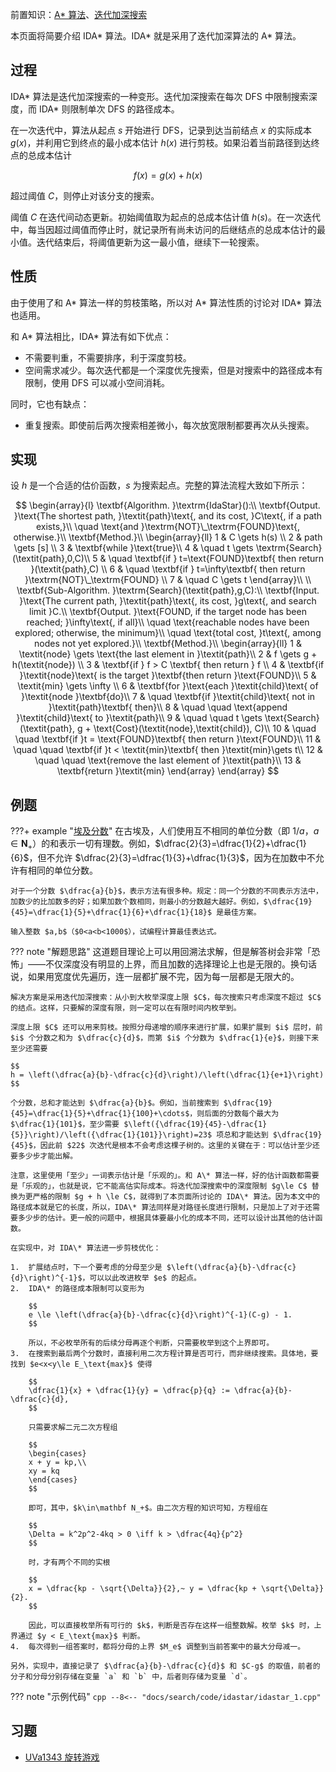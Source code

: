 前置知识：[A\* 算法](./astar.md)、[迭代加深搜索](./iterative.md)

本页面将简要介绍 IDA\* 算法。IDA\* 就是采用了迭代加深算法的 A\* 算法。

## 过程

IDA\* 算法是迭代加深搜索的一种变形。迭代加深搜索在每次 DFS 中限制搜索深度，而 IDA\* 则限制单次 DFS 的路径成本。

在一次迭代中，算法从起点 $s$ 开始进行 DFS，记录到达当前结点 $x$ 的实际成本 $g(x)$，并利用它到终点的最小成本估计 $h(x)$ 进行剪枝。如果沿着当前路径到达终点的总成本估计

$$
f(x) = g(x) + h(x)
$$

超过阈值 $C$，则停止对该分支的搜索。

阈值 $C$ 在迭代间动态更新。初始阈值取为起点的总成本估计值 $h(s)$。在一次迭代中，每当因超过阈值而停止时，就记录所有尚未访问的后继结点的总成本估计的最小值。迭代结束后，将阈值更新为这一最小值，继续下一轮搜索。

## 性质

由于使用了和 A\* 算法一样的剪枝策略，所以对 A\* 算法性质的讨论对 IDA\* 算法也适用。

和 A\* 算法相比，IDA\* 算法有如下优点：

-   不需要判重，不需要排序，利于深度剪枝。
-   空间需求减少。每次迭代都是一个深度优先搜索，但是对搜索中的路径成本有限制，使用 DFS 可以减小空间消耗。

同时，它也有缺点：

-   重复搜索。即使前后两次搜索相差微小，每次放宽限制都要再次从头搜索。

## 实现

设 $h$ 是一个合适的估价函数，$s$ 为搜索起点。完整的算法流程大致如下所示：

$$
\begin{array}{l}
\textbf{Algorithm. }\textrm{IdaStar}():\\
\textbf{Output. }\text{The shortest path, }\textit{path}\text{, and its cost, }C\text{, if a path exists,}\\
\quad \text{and }\textrm{NOT}\_\textrm{FOUND}\text{, otherwise.}\\
\textbf{Method.}\\
\begin{array}{ll}
1  & C \gets h(s) \\
2  & path \gets [s] \\
3  & \textbf{while }\text{true}\\
4  & \quad t \gets \textrm{Search}(\textit{path},0,C)\\
5  & \quad \textbf{if } t=\text{FOUND}\textbf{ then return }(\textit{path},C) \\
6  & \quad \textbf{if } t=\infty\textbf{ then return }\textrm{NOT}\_\textrm{FOUND} \\
7  & \quad C \gets t
\end{array}\\
\\
\textbf{Sub-Algorithm. }\textrm{Search}(\textit{path},g,C):\\
\textbf{Input. }\text{The current path, }\textit{path}\text{, its cost, }g\text{, and search limit }C.\\
\textbf{Output. }\text{FOUND, if the target node has been reached; }\infty\text{, if all}\\
\quad \text{reachable nodes have been explored; otherwise, the minimum}\\
\quad \text{total cost, }t\text{, among nodes not yet explored.}\\
\textbf{Method.}\\
\begin{array}{ll}
1  & \textit{node} \gets \text{the last element in }\textit{path}\\
2  & f \gets g + h(\textit{node}) \\
3  & \textbf{if } f > C \textbf{ then return } f \\
4  & \textbf{if }\textit{node}\text{ is the target }\textbf{then return }\text{FOUND}\\
5  & \textit{min} \gets \infty \\
6  & \textbf{for }\text{each }\textit{child}\text{ of }\textit{node }\textbf{do}\\
7  & \quad \textbf{if }\textit{child}\text{ not in }\textit{path}\textbf{ then}\\
8  & \quad \quad \text{append }\textit{child}\text{ to }\textit{path}\\
9  & \quad \quad t \gets \text{Search}(\textit{path}, g + \text{Cost}(\textit{node},\textit{child}), C)\\
10 & \quad \quad \textbf{if }t = \text{FOUND}\textbf{ then return }\text{FOUND}\\
11 & \quad \quad \textbf{if }t < \textit{min}\textbf{ then }\textit{min}\gets t\\
12 & \quad \quad \text{remove the last element of }\textit{path}\\
13 & \textbf{return }\textit{min}
\end{array}
\end{array}
$$

## 例题

???+ example "[埃及分数](https://www.luogu.com.cn/problem/P1763)"
    在古埃及，人们使用互不相同的单位分数（即 $1/a$，$a\in\mathbf{N}_+$）的和表示一切有理数。例如，$\dfrac{2}{3}=\dfrac{1}{2}+\dfrac{1}{6}$，但不允许 $\dfrac{2}{3}=\dfrac{1}{3}+\dfrac{1}{3}$，因为在加数中不允许有相同的单位分数。
    
    对于一个分数 $\dfrac{a}{b}$，表示方法有很多种。规定：同一个分数的不同表示方法中，加数少的比加数多的好；如果加数个数相同，则最小的分数越大越好。例如，$\dfrac{19}{45}=\dfrac{1}{5}+\dfrac{1}{6}+\dfrac{1}{18}$ 是最佳方案。
    
    输入整数 $a,b$（$0<a<b<1000$），试编程计算最佳表达式。

??? note "解题思路"
    这道题目理论上可以用回溯法求解，但是解答树会非常「恐怖」——不仅深度没有明显的上界，而且加数的选择理论上也是无限的。换句话说，如果用宽度优先遍历，连一层都扩展不完，因为每一层都是无限大的。
    
    解决方案是采用迭代加深搜索：从小到大枚举深度上限 $C$，每次搜索只考虑深度不超过 $C$ 的结点。这样，只要解的深度有限，则一定可以在有限时间内枚举到。
    
    深度上限 $C$ 还可以用来剪枝。按照分母递增的顺序来进行扩展，如果扩展到 $i$ 层时，前 $i$ 个分数之和为 $\dfrac{c}{d}$，而第 $i$ 个分数为 $\dfrac{1}{e}$，则接下来至少还需要
    
    $$
    h = \left(\dfrac{a}{b}-\dfrac{c}{d}\right)/\left(\dfrac{1}{e+1}\right)
    $$
    
    个分数，总和才能达到 $\dfrac{a}{b}$。例如，当前搜索到 $\dfrac{19}{45}=\dfrac{1}{5}+\dfrac{1}{100}+\cdots$，则后面的分数每个最大为 $\dfrac{1}{101}$，至少需要 $\left({\dfrac{19}{45}-\dfrac{1}{5}}\right)/\left({\dfrac{1}{101}}\right)=23$ 项总和才能达到 $\dfrac{19}{45}$，因此前 $22$ 次迭代是根本不会考虑这棵子树的。这里的关键在于：可以估计至少还要多少步才能出解。
    
    注意，这里使用「至少」一词表示估计是「乐观的」。和 A\* 算法一样，好的估计函数都需要是「乐观的」，也就是说，它不能高估实际成本。将迭代加深搜索中的深度限制 $g\le C$ 替换为更严格的限制 $g + h \le C$，就得到了本页面所讨论的 IDA\* 算法。因为本文中的路径成本就是它的长度，所以，IDA\* 算法同样是对路径长度进行限制，只是加上了对于还需要多少步的估计。更一般的问题中，根据具体要最小化的成本不同，还可以设计出其他的估计函数。
    
    在实现中，对 IDA\* 算法进一步剪枝优化：
    
    1.  扩展结点时，下一个要考虑的分母至少是 $\left(\dfrac{a}{b}-\dfrac{c}{d}\right)^{-1}$，可以以此改进枚举 $e$ 的起点。
    2.  IDA\* 的路径成本限制可以变形为
    
        $$
        e \le \left(\dfrac{a}{b}-\dfrac{c}{d}\right)^{-1}(C-g) - 1.
        $$
        
        所以，不必枚举所有的后续分母再逐个判断，只需要枚举到这个上界即可。
    3.  在搜索到最后两个分数时，直接利用二次方程计算是否可行，而非继续搜索。具体地，要找到 $e<x<y\le E_\text{max}$ 使得
    
        $$
        \dfrac{1}{x} + \dfrac{1}{y} = \dfrac{p}{q} := \dfrac{a}{b}-\dfrac{c}{d},
        $$
        
        只需要求解二元二次方程组
        
        $$
        \begin{cases}
        x + y = kp,\\
        xy = kq
        \end{cases}
        $$
        
        即可，其中，$k\in\mathbf N_+$。由二次方程的知识可知，方程组在
        
        $$
        \Delta = k^2p^2-4kq > 0 \iff k > \dfrac{4q}{p^2}
        $$
        
        时，才有两个不同的实根
        
        $$
        x = \dfrac{kp - \sqrt{\Delta}}{2},~ y = \dfrac{kp + \sqrt{\Delta}}{2}.
        $$
        
        因此，可以直接枚举所有可行的 $k$，判断是否存在这样一组整数解。枚举 $k$ 时，上界通过 $y < E_\text{max}$ 判断。
    4.  每次得到一组答案时，都将分母的上界 $M_e$ 调整到当前答案中的最大分母减一。
    
    另外，实现中，直接记录了 $\dfrac{a}{b}-\dfrac{c}{d}$ 和 $C-g$ 的取值，前者的分子和分母分别存储在变量 `a` 和 `b` 中，后者则存储为变量 `d`。

??? note "示例代码"
    ```cpp
    --8<-- "docs/search/code/idastar/idastar_1.cpp"
    ```

## 习题

-   [UVa1343 旋转游戏](https://onlinejudge.org/index.php?option=com_onlinejudge&Itemid=8&category=24&page=show_problem&problem=4089)
